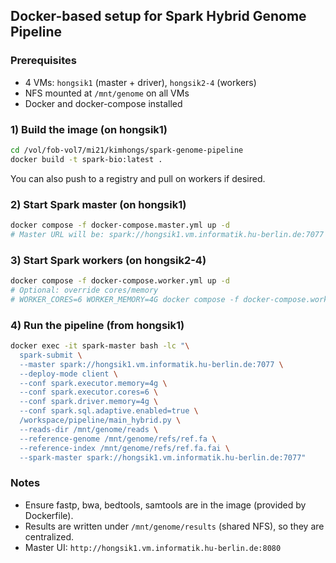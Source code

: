 ## Docker-based setup for Spark Hybrid Genome Pipeline

### Prerequisites
- 4 VMs: `hongsik1` (master + driver), `hongsik2-4` (workers)
- NFS mounted at `/mnt/genome` on all VMs
- Docker and docker-compose installed

### 1) Build the image (on hongsik1)
```bash
cd /vol/fob-vol7/mi21/kimhongs/spark-genome-pipeline
docker build -t spark-bio:latest .
```

You can also push to a registry and pull on workers if desired.

### 2) Start Spark master (on hongsik1)
```bash
docker compose -f docker-compose.master.yml up -d
# Master URL will be: spark://hongsik1.vm.informatik.hu-berlin.de:7077
```

### 3) Start Spark workers (on hongsik2-4)
```bash
docker compose -f docker-compose.worker.yml up -d
# Optional: override cores/memory
# WORKER_CORES=6 WORKER_MEMORY=4G docker compose -f docker-compose.worker.yml up -d
```

### 4) Run the pipeline (from hongsik1)
```bash
docker exec -it spark-master bash -lc "\
  spark-submit \
  --master spark://hongsik1.vm.informatik.hu-berlin.de:7077 \
  --deploy-mode client \
  --conf spark.executor.memory=4g \
  --conf spark.executor.cores=6 \
  --conf spark.driver.memory=4g \
  --conf spark.sql.adaptive.enabled=true \
  /workspace/pipeline/main_hybrid.py \
  --reads-dir /mnt/genome/reads \
  --reference-genome /mnt/genome/refs/ref.fa \
  --reference-index /mnt/genome/refs/ref.fa.fai \
  --spark-master spark://hongsik1.vm.informatik.hu-berlin.de:7077"
```

### Notes
- Ensure fastp, bwa, bedtools, samtools are in the image (provided by Dockerfile).
- Results are written under `/mnt/genome/results` (shared NFS), so they are centralized.
- Master UI: `http://hongsik1.vm.informatik.hu-berlin.de:8080`


